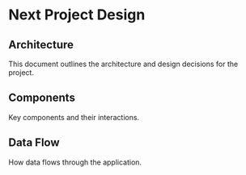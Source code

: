 # Next Project Design

## Architecture

This document outlines the architecture and design decisions for the project.

## Components

Key components and their interactions.

## Data Flow

How data flows through the application.
